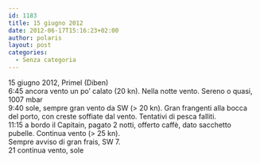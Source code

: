 ```yaml
---
id: 1183
title: 15 giugno 2012
date: 2012-06-17T15:16:23+02:00
author: polaris
layout: post
categories:
  - Senza categoria
---
```

15 giugno 2012, Primel (Diben)  
6:45 ancora vento un po&#8217; calato (20 kn). Nella notte vento. Sereno o quasi, 1007 mbar  
9:40 sole, sempre gran vento da SW (> 20 kn). Gran frangenti alla bocca del porto, con creste soffiate dal vento. Tentativi di pesca falliti.  
11:15 a bordo il Capitain, pagato 2 notti, offerto caffè, dato sacchetto pubelle. Continua vento (> 25 kn).  
Sempre avviso di gran frais, SW 7.  
21 continua vento, sole